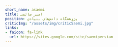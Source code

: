 ```yaml
---
short_name: asaemi
title: امیر صائمی
position: پژوهشگاه دانش‌های بنیادی
criticImg: "/assets/img/criticSaemi.jpg"
links:
- faicon: fa-link
  url: https://sites.google.com/site/saemipersian
---
```

